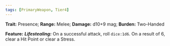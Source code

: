 ```yaml
---
tags: [PrimaryWeapon, Tier4]
---
```

**Trait:** Presence; **Range:** Melee; **Damage:** d10+9 mag; **Burden:** Two-Handed

**Feature:** ***Lifestealing:*** On a successful attack, roll  `dice:1d6`. On a result of 6, clear a Hit Point or clear a Stress.
